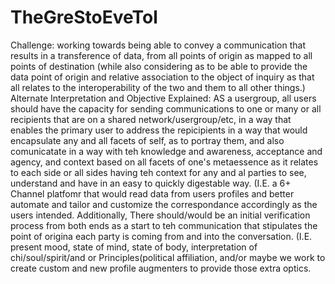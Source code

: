 # TheGreStoEveTol
Challenge: working towards being able to convey a communication that results in a transference of data, from all points of origin as mapped to all points of destination (while also considering as to be able to provide the data point of origin and relative association to the object of inquiry as that all relates to the interoperability of the two and them to all other things.) 
Alternate Interpretation and Objective Explained: AS a usergroup, all users should have the capacity for sending communications to one or many or all recipients that are on a shared network/usergroup/etc, in a way that enables the primary user to address the repicipients in a way that would encapsulate any and all facets of self, as to portray them, and also comunicatate in a way with teh knowledge and awareness, acceptance and agency, and context based on all facets of one's metaessence as it relates to each side or all sides having teh context for any and al parties to see, understand and have in an easy to quickly digestable way. (I.E. a 6+ Channel platfomr that would read data from users profiles and better automate and tailor and customize the correspondance accordingly as the users intended. Additionally, There should/would be an initial verification process from both ends as a start to teh communication that stipulates the point of origina each party is coming from and into the conversation. (I.E. present mood, state of mind, state of body, interpretation of chi/soul/spirit/and or Principles(political affiliation, and/or maybe we work to create custom and new profile augmenters to provide those extra optics.
